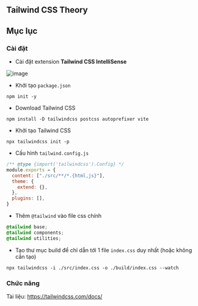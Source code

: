 ## Tailwind CSS Theory
## Mục lục

### Cài đặt

- Cài đặt extension **Tailwind CSS IntelliSense**

![image](https://github.com/user-attachments/assets/28fecfc1-fd3a-473a-9933-35de215e1342)

- Khởi tạo `package.json`

```
npm init -y
```

- Download Tailwind CSS

```
npm install -D tailwindcss postcss autoprefixer vite
```

- Khởi tạo Tailwind CSS

```
npx tailwindcss init -p
```

- Cấu hình `tailwind.config.js`

```js
/** @type {import('tailwindcss').Config} */
module.exports = {
  content: ["./src/**/*.{html,js}"],
  theme: {
    extend: {},
  },
  plugins: [],
}
```

- Thêm `@tailwind` vào file css chính

```css
@tailwind base;
@tailwind components;
@tailwind utilities;
```

- Tạo thư mục build để chỉ dẫn tới 1 file `index.css` duy nhất (hoặc không cần tạo)

```
npx tailwindcss -i ./src/index.css -o ./build/index.css --watch
```

### Chức năng

Tài liệu: https://tailwindcss.com/docs/
